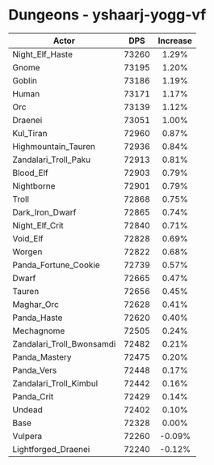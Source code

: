 # Dungeons - yshaarj-yogg-vf
| Actor | DPS | Increase |
|---|:---:|:---:|
|Night_Elf_Haste|73260|1.29%|
|Gnome|73195|1.20%|
|Goblin|73186|1.19%|
|Human|73171|1.17%|
|Orc|73139|1.12%|
|Draenei|73051|1.00%|
|Kul_Tiran|72960|0.87%|
|Highmountain_Tauren|72936|0.84%|
|Zandalari_Troll_Paku|72913|0.81%|
|Blood_Elf|72903|0.79%|
|Nightborne|72901|0.79%|
|Troll|72868|0.75%|
|Dark_Iron_Dwarf|72865|0.74%|
|Night_Elf_Crit|72840|0.71%|
|Void_Elf|72828|0.69%|
|Worgen|72822|0.68%|
|Panda_Fortune_Cookie|72739|0.57%|
|Dwarf|72665|0.47%|
|Tauren|72656|0.45%|
|Maghar_Orc|72628|0.41%|
|Panda_Haste|72620|0.40%|
|Mechagnome|72505|0.24%|
|Zandalari_Troll_Bwonsamdi|72482|0.21%|
|Panda_Mastery|72475|0.20%|
|Panda_Vers|72448|0.17%|
|Zandalari_Troll_Kimbul|72442|0.16%|
|Panda_Crit|72429|0.14%|
|Undead|72402|0.10%|
|Base|72328|0.00%|
|Vulpera|72260|-0.09%|
|Lightforged_Draenei|72240|-0.12%|
